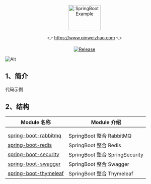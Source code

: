 <p align="center">
  <a class="logo" href="https://github.com/qinweizhao/qwz-spring-boot-example">
    <img src="https://cdn.jsdelivr.net/gh/qinweizhao/qwz-spring-boot-example@master/logo.png" height="80" width="45%" alt="SpringBootExample">
  </a>
</p>

<p align="center">
👉 <a href="https://www.qinweizhao.com">https://www.qinweizhao.com</a> 👈
</p>

<p align="center">
  <a href="https://github.com/qinweizhao/qwz-spring-boot-example" target="_blank">
    <img src="https://img.shields.io/badge/Release-1.0.0-green" alt="Release"/>
  </a>
</p>


![Alt](https://repobeats.axiom.co/api/embed/096a83e68e2647370ffbe8a27b8473b400f2c014.svg "Repobeats analytics image")

## 1、简介

代码示例

## 2、结构

| Module 名称                                      | Module 介绍                    |
| ------------------------------------------------ | ------------------------------ |
|                                                  |                                |
|                                                  |                                |
| [spring-boot-rabbitmq](./spring-boot-rabbitmq)   | SpringBoot 整合 RabbitMQ       |
| [spring-boot-redis](./spring-boot-redis)         | SpringBoot 整合 Redis          |
| [spring-boot-security](./spring-boot-security)   | SpringBoot 整合 SpringSecurity |
| [spring-boot-swagger](./spring-boot-swagger)     | SpringBoot 整合 Swagger        |
| [spring-boot-thymeleaf](./spring-boot-thymeleaf) | SpringBoot 整合 Thymeleaf      |
